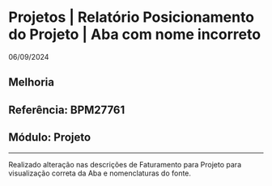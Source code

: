 # Projetos | Relatório Posicionamento do Projeto | Aba com nome incorreto
06/09/2024
## Melhoria
## Referência: BPM27761
## Módulo: Projeto
***

Realizado alteração nas descrições de Faturamento para Projeto para visualização correta da Aba e nomenclaturas do fonte.

